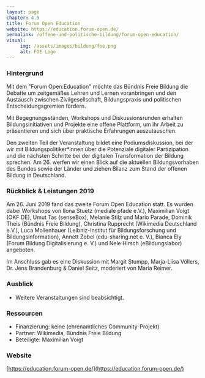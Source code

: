 ```yaml
---
layout: page
chapter: 4.5
title: Forum Open Education
website: https://education.forum-open.de/
permalink: /offene-und-politische-bildung/forum-open-education/
visual:
     img: /assets/images/bildung/foe.png
     alt: FOE Logo
---
```


### Hintergrund

Mit dem "Forum Open:Education" möchte das Bündnis Freie Bildung die Debatte um zeitgemäßes Lehren und Lernen voranbringen und den Austausch zwischen Zivilgesellschaft, Bildungspraxis und politischen Entscheidungsgremien fördern.

Mit Begegnungsständen, Workshops und Diskussionsrunden erhalten Bildungsinitiativen und Projekte eine offene Plattform, um ihr Arbeit zu präsentieren und sich über praktische Erfahrungen auszutauschen.

Den zweiten Teil der Veranstaltung bildet eine Podiumsdiskussion, bei der wir mit Bildungspolitiker\*innen über die Potenziale digitaler Partizipation und die nächsten Schritte bei der digitalen Transformation der Bildung sprechen. Am 26. werfen wir einen Blick auf die aktuellen Bildungsvorhaben des Bundes sowie der Länder und ziehen Bilanz zum Stand der offenen Bildung in Deutschland.


### Rückblick & Leistungen 2019

Am 26. Juni 2019 fand das zweite Forum Open Education statt. Es wurden dabei Workshops von Ilona Stuetz (mediale pfade e.V.), Maximilian Voigt (OKF DE), Umut Tas (senseBox), Melanie Stilz und Mario Parade, Dominik Theis (Bündnis Freie Bildung), Christina Rupprecht (Wikimedia Deutschland e.V.), Luca Mollenhauer (Leibniz-Institut für Bildungsforschung und Bildungsinformation), Annett Zobel (edu-sharing.net e. V.), Bianca Ely (Forum Bildung Digitalisierung e. V.) und Nele Hirsch (eBildungslabor) angeboten. 

Im Anschluss gab es eine Diskussion mit Margit Stumpp, Marja-Liisa Völlers, Dr. Jens Brandenburg & Daniel Seitz, moderiert von Maria Reimer.


### Ausblick

* Weitere Veranstaltungen sind beabsichtigt. 

### Ressourcen

* Finanzierung: keine (ehrenamtliches Community-Projekt)
* Partner: Wikimedia, Bündnis Freie Bildung
* Beteiligte: Maximilian Voigt


### Website

[https://education.forum-open.de/](https://education.forum-open.de/)
